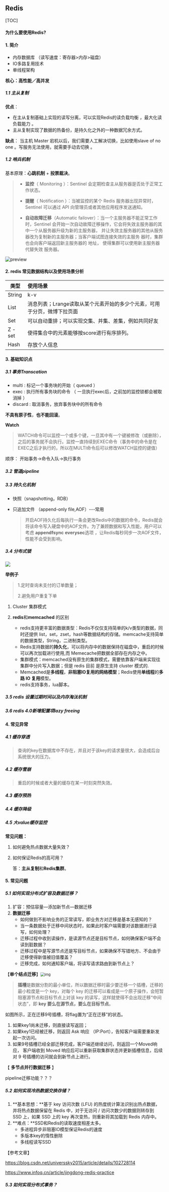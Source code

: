 ## Redis

[TOC]

#### 为什么要使用Redis?

#### 1. 简介

+ 内存数据库 （读写速度：寄存器>内存>磁盘）
+  IO多路复用技术
+ 单线程架构 

**核心：高性能／高并发**

##### 1.1 主从复制



**优点**：

+ 在主从复制基础上实现的读写分离，可以实现Redis的读负载均衡 ，最大化读负载能力 。
+  主从复制实现了数据的热备份，是持久化之外的一种数据冗余方式。

**缺点**： 当主机 Master 宕机以后，我们需要人工解决切换，比如使用slave of no one 。写服务无法使用，就需要手动去切换 。

##### 1.2 哨兵机制 

基本原理：**心跳机制** + **投票裁决**。

> + **监控**（ Monitoring ）：Sentinel 会定期检查主从服务器是否处于正常工作状态。 
>
> + **提醒**（ Notification ）：当被监控的某个 Redis 服务器出现异常时，Sentinel 可以通过 API 向管理员或者其他应用程序发送通知。
> + **自动故障迁移**（Automatic failover）：当一个主服务器不能正常工作时，Sentinel 会开始一次自动故障迁移操作，它会将失效主服务器的其中一个从服务器升级为新的主服务器， 并让失效主服务器的其他从服务器改为复制新的主服务器；当客户端试图连接失效的主服务 器时，集群也会向客户端返回新主服务器的 地址， 使得集群可以使用新主服务器代替失效 服务器。

 <img src="https://segmentfault.com/img/bVboQ0V?w=745&amp;h=465/view" alt="preview"  /> 

#### 2. redis 常见数据结构以及使用场景分析

| 类型   | 使用场景                                                     |
| ------ | :----------------------------------------------------------- |
| String | k-v                                                          |
| List   | 消息列表；Lrange读取从某个元素开始的多少个元素，可用于分页，微博下拉页面 |
| Set    | 可以自动重排；可以实现交集、并集、差集，例如共同好友         |
| Z -set | 使得集合中的元素能够按score进行有序排列。                    |
| Hash   | 存放个人信息                                                 |



#### 3. 基础知识点

##### 3.1 事务Transcation

- multi : 标记一个事务块的开始（ queued ）
- exec : 执行所有事务块的命令 （ 一旦执行exec后，之前加的监控锁都会被取消掉 ）　
- discard : 取消事务，放弃事务块中的所有命令

**不具有原子性**，**也不能回滚**。

**Watch**

>WATCH命令可以监控一个或多个键，一旦其中有一个键被修改（或删除），之后的事务就不会执行。监控一直持续到EXEC命令（事务中的命令是在EXEC之后才执行的，所以在MULTI命令后可以修改WATCH监控的键值）

顺序： 开始事务->命令入队->执行事务

##### 3.2 管道pipeline

##### 3.3 持久化机制

+ 快照（snapshotting，RDB）

+ 只追加文件 （append-only ﬁle,AOF）---常用

  > 开启AOF持久化后每执行一条会更改Redis中的数据的命令，Redis就会将该命令写入硬盘中的AOF文件。为了兼顾数据和写入性能，用户可以考虑 **appendfsync** **everysec**选项 ，让Redis每秒同步一次AOF文件，性能不会受到影响。

##### 3.4 分布式锁

![](https://raw.githubusercontent.com/Leeco1997/images/master/img/redis_分布式.jpg)

**举例子**

> 1.定时查询未支付的订单数量；
>
> 2.避免用户重复下单


1. Cluster 集群模式
2. **redis**和**memcached** 的区别

   + redis支持更丰富的数据类型：Redis不仅仅支持简单的k/v类型的数据，同时还提供 list，set，zset，hash等数据结构的存储。memcache支持简单的数据类型，String，二进制类型。
   + Redis支持数据的**持久化**，可以将内存中的数据保持在磁盘中，重启的时候可以再次加载进行使用,而 Memecache把数据全部存在内存之中。
   + 集群模式：memcached没有原生的集群模式，需要依靠客户端来实现往集群中分片写入数据；但是 redis 目前 是原生支持 cluster 模式的.
   + Memcached是**多线程**，**非阻塞IO复用的网络模型**；Redis使用**单线程**的**多路 IO 复用**模型。
   + redis支持事务，lua脚本。

##### 3.5 redis **设置过期时间以及内存淘汰机制**

##### 3.6 redis 4.0新增配置项lazy freeing



#### 4. 常见异常

##### 4.1 缓存穿透

> 查询的key在数据库中不存在，并且对于该key的请求量很大，会造成后台系统很大的压力。

##### 4.2 缓存雪崩

> 重启的时候或者大量的缓存在某一时刻突然失效。

##### 4.3 缓存预热

##### 4.4 缓存降级

##### 4.5 大value缓存监控

**常见问题：** 

1. 如何避免热点数据大量失效？

2. 如何保证Redis的高可用？

   答：**主从复制**和**Redis集群**。

#### 5. 常见问题

##### 5.1 如何实现分布式扩容及数据迁移？

1. 扩容：预估容量—添加新节点—数据迁移
2. **数据迁移**
   - 如何做到不影响业务的正常读写，即业务方对迁移是基本无感知的？
   - 当一条数据处于迁移中间状态时，如果此时客户端需要对该数据进行读写，如何处理？
   - 迁移过程中收到读操作，是读源节点还是目标节点，如何确保客户端不会读到脏数据？
   - 迁移过程中是写源节点还是写目标节点，如果确保不写错地方、不会由于迁移使得新值被旧值覆盖？
   - 迁移完成，如何通知客户端，将读写请求路由到新节点上？

 【**单个结点迁移**】<img src="https://static001.infoq.cn/resource/image/93/bb/931f862d26540b9a891dfbc1cf001cbb.png" alt="img" style="zoom:80%;" /> 

> **插槽**是数据分割的最小单位，所以数据迁移时最少要迁移一个插槽，迁移的最小粒度是一个 key，对每个 key 的迁移可以看成是一个原子操作，会短暂阻塞源节点和目标节点上对该 key 的读写，这样就使得不会出现迁移“中间状态”，即 **key 要么在源节点，要么在目标节点**。 

如图所示，正在迁移9号插槽，将flag置为“正在迁移”的状态。

1. 如果key1尚未迁移，则直接读写返回；
2. 如果key1已经被迁移，则返回 Ask 响应 （IP:Port），告知客户端需要重新发起一次访问。
3. 如果9号插槽已经全部迁移完成，客户端还继续访问，则返回一个Moved响应， 客户端收到 Moved 响应后可以重新获取集群状态并更新插槽信息，后续对 9 号插槽的访问就会到新节点上进行。 

【 **多节点并行数据迁移** 】

pipeline迁移功能？？？

##### 5.2 如何实现冷热数据交换存储？

1. **基本思想：**基于 key 访问次数 (LFU) 的热度统计算法识别出热点数据，并将热点数据保留在 Redis 中，对于无访问 / 访问次数少的数据则转存到 SSD 上，如果 SSD 上的 key 再次变热，则重新将其加载到 Redis 内存中。 
2. **难点：**SSD和Redis的读取速度相差太多。
   + 多进程异步非阻塞IO模型保证Redis的速度
   + 多版本key的惰性删除
   + 多线程读写SSD

【参考文章】

 https://blog.csdn.net/universsky2015/article/details/102728114 

 https://www.infoq.cn/article/jingdong-redis-practice 

##### 5.3 如何实现分布式事务？

